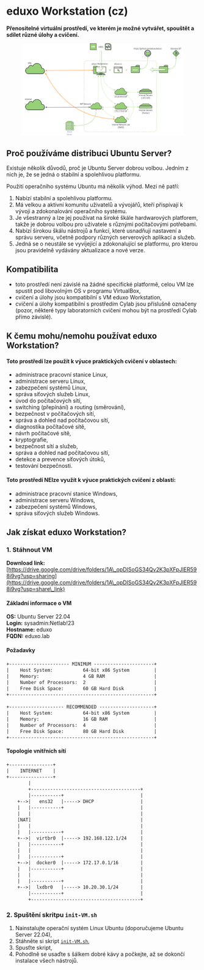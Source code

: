 # eduxo Workstation (cz)

**Přenositelné virtuální prostředí, ve kterém je možné vytvářet, spouštět a sdílet různé úlohy a cvičení.**

<figure><img src=".gitbook/assets/eduxo_concept_v1.png" alt=""><figcaption></figcaption></figure>

## Proč používáme distribuci Ubuntu Server? <a href="#h.ju70cljn0pw_l" id="h.ju70cljn0pw_l"></a>

Existuje několik důvodů, proč je Ubuntu Server dobrou volbou. Jedním z nich je, že se jedná o stabilní a spolehlivou platformu.

Použití operačního systému Ubuntu má několik výhod. Mezi ně patří:

1. Nabízí stabilní a spolehlivou platformu.
2. Má velkou a aktivní komunitu uživatelů a vývojářů, kteří přispívají k vývoji a zdokonalování operačního systému.
3. Je všestranný a lze jej používat na široké škále hardwarových platforem, takže je dobrou volbou pro uživatele s různými počítačovými potřebami.
4. Nabízí širokou škálu nástrojů a funkcí, které usnadňují nastavení a správu serveru, včetně podpory různých serverových aplikací a služeb.
5. Jedná se o neustále se vyvíjející a zdokonalující se platformu, pro kterou jsou pravidelně vydávány aktualizace a nové verze.

## Kompatibilita <a href="#h.58z8kqpqdktj_l" id="h.58z8kqpqdktj_l"></a>

* toto prostředí není závislé na žádné specifické platformě, celou VM lze spustit pod libovolným OS v programu VirtualBox,
* cvičení a úlohy jsou kompatibilní s VM eduxo Workstation,
* cvičení a úlohy kompatibilní s prostředím Cylab jsou příslušně označeny (pozor, některé typy laboratorních cvičení mohou být na prostředí Cylab přímo závislé).

## K čemu mohu/nemohu používat eduxo Workstation?

#### Toto prostředí lze použít k výuce praktických cvičení v oblastech:

* administrace pracovní stanice Linux,
* administrace serveru Linux,
* zabezpečení systémů Linux,
* správa síťových služeb Linux,
* úvod do počítačových sítí,
* switching (přepínání) a routing (směrování),
* bezpečnost v počítačových sítí,
* správa a dohled nad počítačovou sítí,
* diagnostika počítačové sítě,
* návrh počítačové sítě,
* kryptografie,
* bezpečnost sítí a služeb,
* správa a dohled nad počítačovou sítí,
* detekce a prevence síťových útoků,
* testování bezpečnosti.

#### **Toto prostředí NElze využít k výuce praktických cvičení z oblastí:** <a href="#h.ph2r71cwamhc_l" id="h.ph2r71cwamhc_l"></a>

* administrace pracovní stanice Windows,
* administrace serveru Windows,
* zabezpečení systémů Windows,
* správa síťových služeb Windows.

## Jak získat eduxo Workstation?

### 1. Stáhnout VM

**Download link:** [https://drive.google.com/drive/folders/1A\_opDISoGS34Qv2K3pXFpJlER598i9vg?usp=sharing](https://drive.google.com/drive/folders/1A\_opDISoGS34Qv2K3pXFpJlER598i9vg?usp=share\_link)

#### Základní informace o VM

**OS:** Ubuntu Server 22.04\
**Login:** sysadmin:Netlab!23\
**Hostname:** eduxo\
**FQDN:** eduxo.lab

#### Požadavky

```
+---------------------- MINIMUM ----------------------+
|    Host System:           64-bit x86 System         |
|    Memory:                4 GB RAM                  |
|    Number of Processors:  2                         |
|    Free Disk Space:       60 GB Hard Disk           |
+-----------------------------------------------------+

+-------------------- RECOMMENDED --------------------+
|    Host System:           64-bit x86 System         |
|    Memory:                16 GB RAM                 |
|    Number of Processors:  4                         |
|    Free Disk Space:       80 GB Hard Disk           |
+-----------------------------------------------------+
```

#### Topologie vnitřních sítí

```
+----------------+
|    INTERNET    |
+----------------+
        |
        +----------------------------------------+
        |-----------+                            |
    +-->|   ens32   |-----> DHCP                 |
    |   |-----------+                            |
    |   |                                        |
    [NAT]                                        |
    |   |                                        |                               
    |   |-----------+                            |
    +-->|  virtbr0  |-----> 192.168.122.1/24     |
    |   |-----------+                            |
    |   |                                        |                                  
    |   |-----------+                            |
    +-->|  docker0  |-----> 172.17.0.1/16        |
    |   |-----------+                            |
    |   |                                        |                                  
    |   |-----------+                            |
    +-->|  lxdbr0   |-----> 10.20.30.1/24        |
        |-----------+                            |
        +----------------------------------------+
```

### 2. Spuštění skritpu `init-VM.sh`

1. Nainstalujte operační systém Linux Ubuntu (doporučujeme Ubuntu Server 22.04),
2. Stáhněte si skript [`init-VM.sh`](init-VM.sh),
3. Spusťte skript,
4. Pohodlně se usaďte s šálkem dobré kávy a počkejte, až se dokončí instalace všech nástrojů.
